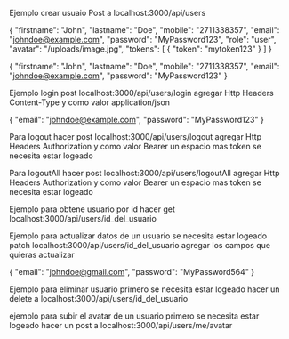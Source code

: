 Ejemplo crear usuaio Post a localhost:3000/api/users

{
"firstname": "John",
"lastname": "Doe",
"mobile": "2711338357",
"email": "johndoe@example.com",
"password": "MyPassword123",
"role": "user",
"avatar": "/uploads/image.jpg",
"tokens": [
{
"token": "mytoken123"
}
]
}

{
"firstname": "John",
"lastname": "Doe",
"mobile": "2711338357",
"email": "johndoe@example.com",
"password": "MyPassword123"
}

Ejemplo login post localhost:3000/api/users/login agregar Http Headers Content-Type y como valor application/json

{
"email": "johndoe@example.com",
"password": "MyPassword123"
}

Para logout hacer post localhost:3000/api/users/logout agregar Http Headers Authorization y como valor Bearer un espacio mas token se necesita estar logeado

Para logoutAll hacer post localhost:3000/api/users/logoutAll agregar Http Headers Authorization y como valor Bearer un espacio mas token se necesita estar logeado

Ejemplo para obtene usuario por id hacer get localhost:3000/api/users/id_del_usuario

Ejemplo para actualizar datos de un usuario se necesita estar logeado patch localhost:3000/api/users/id_del_usuario agregar los campos que quieras actualizar

{
"email": "johndoe@gmail.com",
"password": "MyPassword564"
}

Ejemplo para eliminar usuario primero se necesita estar logeado hacer un delete a localhost:3000/api/users/id_del_usuario

ejemplo para subir el avatar de un usuario primero se necesita estar logeado hacer un post a localhost:3000/api/users/me/avatar 